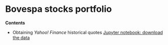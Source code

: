 # Bovespa stocks portfolio



**Contents**
 - Obtaining *Yahoo! Finance* historical quotes [Jupyter notebook: download the data](./bovespa_stocks_download.ipynb)



